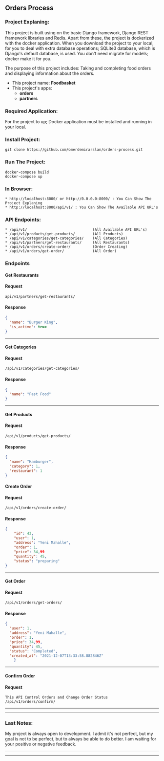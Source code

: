 ## Orders Process

### Project Explaning:

This project is built using on the basic Django framework, Django REST framework libraries and Redis. Apart from these, the project is
dockerized with the docker application. When you download the project to your local, for you to deal with extra database
operations; SQLite3 database, which is Django's default database, is used. You don't need migrate for models; docker
make it for you.

The purpose of this project includes: Taking and completing food orders and displaying information about the orders.


* This project name: **Foodbasket**
* This project's apps:
  * **orders**
  * **partners**

### Required Application:

For the project to up; Docker application must be installed and running in your local.

### Install Project:

    git clone https://github.com/omerdemirarslan/orders-process.git

### Run The Project:

    docker-compose build
    docker-compose up

### In Browser:
    * http://localhost:8000/ or http://0.0.0.0:8000/ : You Can Show The Project Explaning
    * http://localhost:8000/api/v1/ : You Can Show The Available API URL's

### API Endpoints:

    * /api/v1/                              (All Available API URL's)
    * /api/v1/products/get-products/        (All Products)
    * /api/v1/categories/get-categories/    (All Categories)
    * /api/v1/partners/get-restaurants/     (All Restaurants)
    * /api/v1/orders/create-order/          (Order Creating)
    * /api/v1/orders/get-order/             (All Order)

### Endpoints

#### Get Restaurants

#### Request
    api/v1/partners/get-restaurants/

#### Response

```json
{
  "name": "Burger King",
  "is_active": true
}
```

---

#### Get Categories

#### Request
    /api/v1/categories/get-categories/

#### Response

```json
{
  "name": "Fast Food"
}
```

---

#### Get Products

#### Request
    /api/v1/products/get-products/

#### Response

```json
{
  "name": "Hamburger",
  "category": 1,
  "restaurant": 1
}
```

#### Create Order

#### Request
    /api/v1/orders/create-order/

#### Response

```json
{
    "id": 43,
    "user": 1,
    "address": "Yeni Mahalle",
    "order": 1,
    "price": 34,99
    "quantity": 45,
    "status": "preparing"
}
```

---

#### Get Order

#### Request
    /api/v1/orders/get-orders/

#### Response

```json
{
  "user": 1,
  "address": "Yeni Mahalle",
  "order": 1,
  "price": 34,99,
  "quantity": 45,
  "status": "Completed",
  "created_at": "2021-12-07T13:33:58.882846Z"
    }
```

---

#### Confirm Order

#### Request
    This API Control Orders and Change Order Status
    /api/v1/orders/confirm/

---
---

### Last Notes:

My project is always open to development. I admit it's not perfect, but my goal is not to be perfect, but to always be
able to do better. I am waiting for your positive or negative feedback.


---
---
